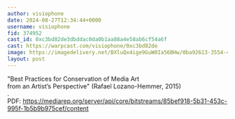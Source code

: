 ```yaml
---
author: visiophone
date: 2024-08-27T12:34:44+0000
username: visiophone
fid: 374952
cast_id: 0xc3bd82de3dbddac0da0b1aa88a4e58ab6cf54a6f
cast: https://warpcast.com/visiophone/0xc3bd82de
image: https://imagedelivery.net/BXluQx4ige9GuW0Ia56BHw/0ba92613-3554-417e-87bc-3f22f6ba2700/original
layout: post
---
```

"Best Practices for Conservation of Media Art  
from an Artist’s Perspective" (Rafael Lozano-Hemmer, 2015)  
.  
PDF: https://mediarep.org/server/api/core/bitstreams/85bef918-5b31-453c-995f-1b5b9b975cef/content  

<img src='https://imagedelivery.net/BXluQx4ige9GuW0Ia56BHw/0ba92613-3554-417e-87bc-3f22f6ba2700/original' alt='' referrerpolicy='no-referrer'/>